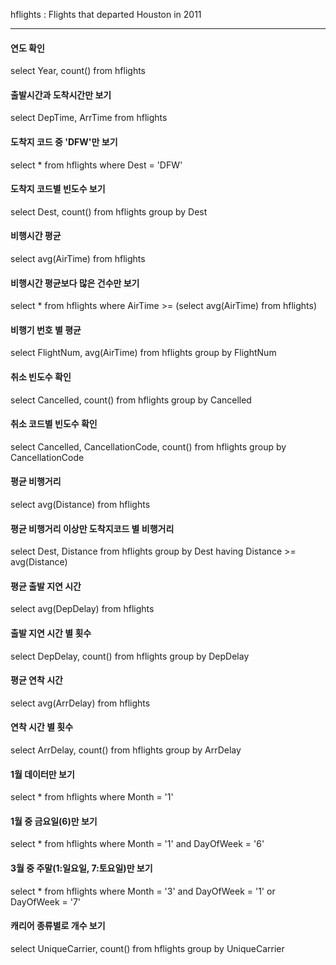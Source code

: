 hflights : Flights that departed Houston in 2011

***

#### 연도 확인
select Year, count() from hflights 

#### 출발시간과 도착시간만 보기
select DepTime, ArrTime from hflights 

#### 도착지 코드 중 'DFW'만 보기
select * from hflights where Dest = 'DFW'

#### 도착지 코드별 빈도수 보기
select Dest, count() from hflights group by Dest

#### 비행시간 평균
select avg(AirTime) from hflights  

#### 비행시간 평균보다 많은 건수만 보기
select * from hflights where AirTime >= (select avg(AirTime) from hflights)

#### 비행기 번호 별 평균
select FlightNum, avg(AirTime) from hflights group by FlightNum

#### 취소 빈도수 확인
select Cancelled, count() from hflights group by Cancelled

#### 취소 코드별 빈도수 확인
select Cancelled, CancellationCode, count() from hflights group by CancellationCode

#### 평균 비행거리
select avg(Distance) from hflights   

#### 평균 비행거리 이상만 도착지코드 별 비행거리 
select Dest, Distance from hflights group by Dest having Distance >= avg(Distance) 

#### 평균 출발 지연 시간
select avg(DepDelay) from hflights 

#### 출발 지연 시간 별 횟수
select DepDelay, count() from hflights group by DepDelay

#### 평균 연착 시간 
select avg(ArrDelay) from hflights 

#### 연착 시간 별 횟수
select ArrDelay, count() from hflights group by ArrDelay

#### 1월 데이터만 보기
select * from hflights where Month = '1'

#### 1월 중 금요일(6)만 보기
select * from hflights where Month = '1' and DayOfWeek = '6' 

#### 3월 중 주말(1:일요일, 7:토요일)만 보기 
select * from hflights where Month = '3' and DayOfWeek = '1' or DayOfWeek = '7'

#### 캐리어 종류별로 개수 보기
select UniqueCarrier, count() from hflights group by UniqueCarrier
